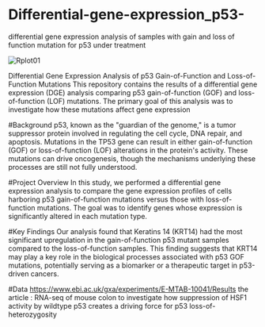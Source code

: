 # Differential-gene-expression_p53-
differential gene expression analysis of samples with gain and loss of function mutation for p53 under treatment 

![Rplot01](https://github.com/user-attachments/assets/df02073b-c5dc-467e-8737-35614ce8f30f)

Differential Gene Expression Analysis of p53 Gain-of-Function and Loss-of-Function Mutations
This repository contains the results of a differential gene expression (DGE) analysis comparing p53 gain-of-function (GOF) and loss-of-function (LOF) mutations. The primary goal of this analysis was to investigate how these mutations affect gene expression

#Background
p53, known as the "guardian of the genome," is a tumor suppressor protein involved in regulating the cell cycle, DNA repair, and apoptosis. Mutations in the TP53 gene can result in either gain-of-function (GOF) or loss-of-function (LOF) alterations in the protein's activity. These mutations can drive oncogenesis, though the mechanisms underlying these processes are still not fully understood.

#Project Overview
In this study, we performed a differential gene expression analysis to compare the gene expression profiles of cells harboring p53 gain-of-function mutations versus those with loss-of-function mutations. The goal was to identify genes whose expression is significantly altered in each mutation type.

#Key Findings
Our analysis found that Keratins 14 (KRT14) had the most significant upregulation in the gain-of-function p53 mutant samples compared to the loss-of-function samples. This finding suggests that KRT14 may play a key role in the biological processes associated with p53 GOF mutations, potentially serving as a biomarker or a therapeutic target in p53-driven cancers.

#Data
https://www.ebi.ac.uk/gxa/experiments/E-MTAB-10041/Results
the article : RNA-seq of mouse colon to investigate how suppression of HSF1 activity by wildtype p53 creates a driving force for p53 loss-of-heterozygosity
